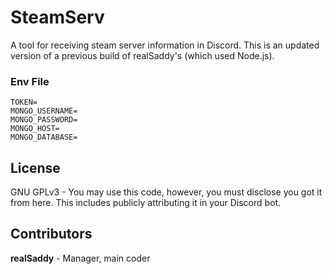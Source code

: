 # SteamServ
 A tool for receiving steam server information in Discord.
 This is an updated version of a previous build of realSaddy's (which used Node.js).
### Env File
```
TOKEN=
MONGO_USERNAME=
MONGO_PASSWORD=
MONGO_HOST=
MONGO_DATABASE=
```
## License
GNU GPLv3 - You may use this code, however, you must disclose you got it from here. 
This includes publicly attributing it in your Discord bot. 
## Contributors
<b>realSaddy</b> - Manager, main coder
